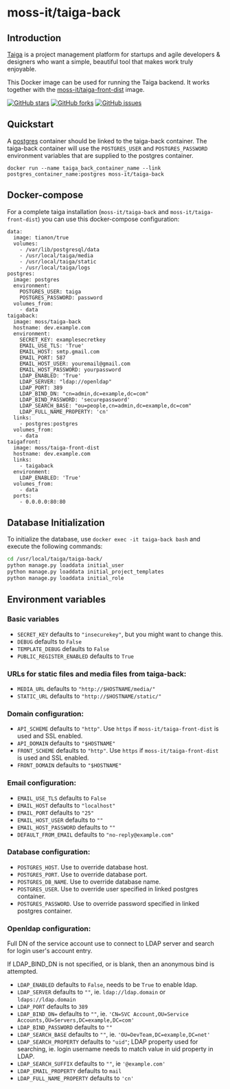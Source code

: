 moss-it/taiga-back
==================

## Introduction
[Taiga](https://taiga.io/) is a project management platform for startups and
agile developers & designers who want a simple, beautiful tool that makes work
truly enjoyable.

This Docker image can be used for running the Taiga backend. It works together
with the
[moss-it/taiga-front-dist](https://hub.docker.com/u/moss-it/taiga-front-dist/)
image.

[![GitHub stars](https://img.shields.io/github/stars/moss-it/taiga-docker.svg?style=flat-square)](https://github.com/moss-it/taiga-docker)
[![GitHub forks](https://img.shields.io/github/forks/moss-it/taiga-docker.svg?style=flat-square)](https://github.com/moss-it/taiga-docker)
[![GitHub issues](https://img.shields.io/github/issues/moss-it/taiga-docker.svg?style=flat-square)](https://github.com/moss-it/taiga-docker/issues)

## Quickstart

A [postgres](https://hub.docker.com/_/postgres/) container should be linked to
the taiga-back container. The taiga-back container will use the
``POSTGRES_USER`` and ``POSTGRES_PASSWORD`` environment variables that are
supplied to the postgres container.

```
docker run --name taiga_back_container_name --link postgres_container_name:postgres moss-it/taiga-back
```

## Docker-compose

For a complete taiga installation (``moss-it/taiga-back`` and
``moss-it/taiga-front-dist``) you can use this docker-compose configuration:

```
data:
  image: tianon/true
  volumes:
    - /var/lib/postgresql/data
    - /usr/local/taiga/media
    - /usr/local/taiga/static
    - /usr/local/taiga/logs
postgres:
  image: postgres
  environment:
    POSTGRES_USER: taiga
    POSTGRES_PASSWORD: password
  volumes_from:
    - data
taigaback:
  image: moss/taiga-back
  hostname: dev.example.com
  environment:
    SECRET_KEY: examplesecretkey
    EMAIL_USE_TLS: 'True'
    EMAIL_HOST: smtp.gmail.com
    EMAIL_PORT: 587
    EMAIL_HOST_USER: youremail@gmail.com
    EMAIL_HOST_PASSWORD: yourpassword
    LDAP_ENABLED: 'True'
    LDAP_SERVER: "ldap://openldap"
    LDAP_PORT: 389
    LDAP_BIND_DN: "cn=admin,dc=example,dc=com"
    LDAP_BIND_PASSWORD: 'securepassword'
    LDAP_SEARCH_BASE: "ou=people,cn=admin,dc=example,dc=com"
    LDAP_FULL_NAME_PROPERTY: 'cn'
  links:
    - postgres:postgres
  volumes_from:
    - data
taigafront:
  image: moss/taiga-front-dist
  hostname: dev.example.com
  links:
    - taigaback
  environment:
    LDAP_ENABLED: 'True'
  volumes_from:
    - data
  ports:
    - 0.0.0.0:80:80
```

## Database Initialization

To initialize the database, use ``docker exec -it taiga-back bash`` and execute the following commands:

```bash
cd /usr/local/taiga/taiga-back/
python manage.py loaddata initial_user
python manage.py loaddata initial_project_templates
python manage.py loaddata initial_role
```

## Environment variables

### Basic variables
* ``SECRET_KEY`` defaults to ``"insecurekey"``, but you might want to change this.
* ``DEBUG`` defaults to ``False``
* ``TEMPLATE_DEBUG`` defaults to ``False``
* ``PUBLIC_REGISTER_ENABLED`` defaults to ``True``

### URLs for static files and media files from taiga-back:

* ``MEDIA_URL`` defaults to ``"http://$HOSTNAME/media/"``
* ``STATIC_URL`` defaults to ``"http://$HOSTNAME/static/"``

### Domain configuration:

* ``API_SCHEME`` defaults to ``"http"``. Use ``https`` if ``moss-it/taiga-front-dist`` is used and SSL enabled.
* ``API_DOMAIN`` defaults to ``"$HOSTNAME"``
* ``FRONT_SCHEME`` defaults to ``"http"``. Use ``https`` if ``moss-it/taiga-front-dist`` is used and SSL enabled.
* ``FRONT_DOMAIN`` defaults to ``"$HOSTNAME"``

### Email configuration:

* ``EMAIL_USE_TLS`` defaults to ``False``
* ``EMAIL_HOST`` defaults to ``"localhost"``
* ``EMAIL_PORT`` defaults to ``"25"``
* ``EMAIL_HOST_USER`` defaults to ``""``
* ``EMAIL_HOST_PASSWORD`` defaults to ``""``
* ``DEFAULT_FROM_EMAIL`` defaults to ``"no-reply@example.com"``

### Database configuration:

* ``POSTGRES_HOST``. Use to override database host.
* ``POSTGRES_PORT``. Use to override database port.
* ``POSTGRES_DB_NAME``. Use to override database name.
* ``POSTGRES_USER``. Use to override user specified in linked postgres container.
* ``POSTGRES_PASSWORD``. Use to override password specified in linked postgres container.

### Openldap configuration:

Full DN of the service account use to connect to LDAP server and search for login user's account entry.

If LDAP_BIND_DN is not specified, or is blank, then an anonymous bind is attempted.

* ``LDAP_ENABLED`` defaults to ``False``, needs to be ``True`` to enable ldap.
* ``LDAP_SERVER`` defaults to ``""``, ie. ``ldap://ldap.domain`` or ``ldaps://ldap.domain``
* ``LDAP_PORT`` defaults to ``389``
* ``LDAP_BIND_DN=`` defaults to ``""``, ie. ``'CN=SVC Account,OU=Service Accounts,OU=Servers,DC=example,DC=com'``
* ``LDAP_BIND_PASSWORD`` defaults to ``""``
* ``LDAP_SEARCH_BASE`` defaults to ``""``, ie. ``'OU=DevTeam,DC=example,DC=net'``
* ``LDAP_SEARCH_PROPERTY`` defaults to ``"uid"``; LDAP property used for searching, ie. login username needs to match value in uid property in LDAP.
* ``LDAP_SEARCH_SUFFIX`` defaults to ``""``, ie ``'@example.com'``
* ``LDAP_EMAIL_PROPERTY`` defaults to ``mail``
* ``LDAP_FULL_NAME_PROPERTY`` defaults to ``'cn'``
